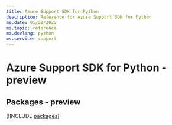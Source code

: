 ```yaml
---
title: Azure Support SDK for Python
description: Reference for Azure Support SDK for Python
ms.date: 01/29/2025
ms.topic: reference
ms.devlang: python
ms.service: support
---
```

# Azure Support SDK for Python - preview
## Packages - preview
[!INCLUDE [packages](support-index.md)]